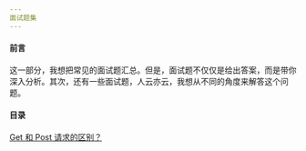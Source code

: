 ```yaml
---
面试题集
---
```


#### 前言

这一部分，我想把常见的面试题汇总。但是，面试题不仅仅是给出答案，而是带你深入分析。其次，还有一些面试题，人云亦云，我想从不同的角度来解答这个问题。

#### 目录

[Get 和 Post 请求的区别？](https://github.com/Omooo/Android-Notes/blob/master/blogs/Interview/Get%20%E5%92%8C%20Post%20%E7%9A%84%E5%8C%BA%E5%88%AB.md)

